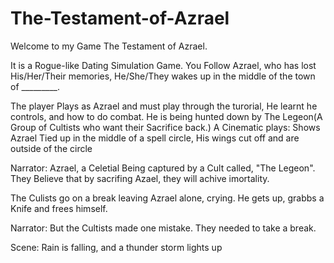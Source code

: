 # The-Testament-of-Azrael
Welcome to my Game The Testament of Azrael. 

It is a Rogue-like Dating Simulation Game. You Follow Azrael, who has lost His/Her/Their memories, He/She/They wakes up in the middle of the town of _________.

The player Plays as Azrael and must play through the turorial, He learnt he controls, and how to do combat. He is being hunted down by The Legeon(A Group of Cultists who want their Sacrifice back.) 
A Cinematic plays: 
Shows Azrael Tied up in the middle of a spell circle, His wings cut off and are outside of the circle

Narrator: Azrael, a Celetial Being captured by a Cult called, "The Legeon". They Believe that by sacrifing Azael, they will achive imortality. 

The Culists go on a break leaving Azrael alone, crying. He gets up, grabbs a Knife and frees himself.

Narrator: But the Cultists made one mistake. They needed to take a break.



Scene: Rain is falling, and a thunder storm lights up 
